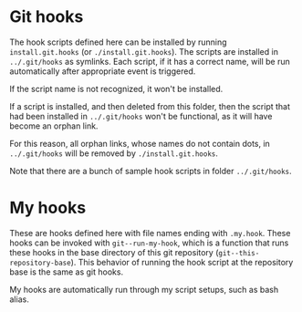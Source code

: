 # Git hooks

The hook scripts defined here can be installed by running
`install.git.hooks` (or `./install.git.hooks`).  The scripts are installed
in `../.git/hooks` as symlinks.  Each script, if it has a correct name, will
be run automatically after appropriate event is triggered.

If the script name is not recognized, it won't be installed.

If a script is installed, and then deleted from this folder, then the script
that had been installed in `../.git/hooks` won't be functional, as it will
have become an orphan link.

For this reason, all orphan links, whose names do not contain dots, in
`../.git/hooks` will be removed by `./install.git.hooks`.

Note that there are a bunch of sample hook scripts in folder `../.git/hooks`.

# My hooks

These are hooks defined here with file names ending with `.my.hook`.  These
hooks can be invoked with `git--run-my-hook`, which is a function that runs
these hooks in the base directory of this git repository
(`git--this-repository-base`).  This behavior of running the hook script at
the repository base is the same as git hooks.

My hooks are automatically run through my script setups, such as bash alias.
